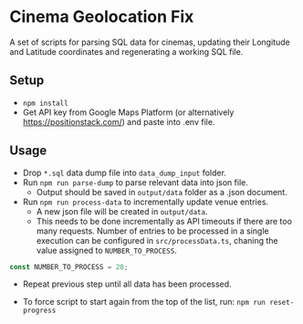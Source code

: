 # Cinema Geolocation Fix
A set of scripts for parsing SQL data for cinemas, updating their Longitude and Latitude coordinates and regenerating a working SQL file.

## Setup
- `npm install`
- Get API key from Google Maps Platform (or alternatively https://positionstack.com/) and paste into .env file.

## Usage

- Drop `*.sql` data dump file into `data_dump_input` folder.
- Run `npm run parse-dump` to parse relevant data into json file.
  - Output should be saved in `output/data` folder as a .json document.
- Run `npm run process-data` to incrementally update venue entries. 
  - A new json file will be created in `output/data`.
  - This needs to be done incrementally as API timeouts if there are too many requests. Number of entries to be processed in a single execution can be configured in `src/processData.ts`, chaning the value assigned to `NUMBER_TO_PROCESS`.
```js
const NUMBER_TO_PROCESS = 20;
```
  
- Repeat previous step until all data has been processed.

- To force script to start again from the top of the list, run: `npm run reset-progress`